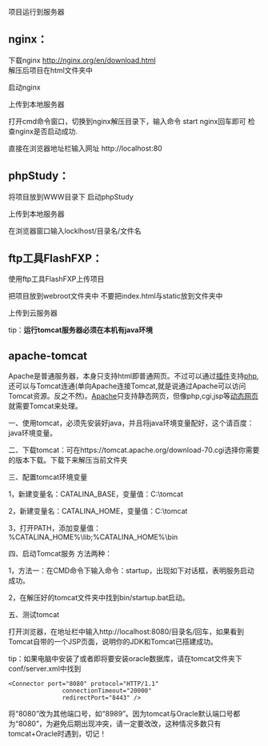 项目运行到服务器



## nginx：

下载nginx	
http://nginx.org/en/download.html	
解压后项目在html文件夹中

启动nginx

上传到本地服务器

打开cmd命令窗口，切换到nginx解压目录下，输入命令  start nginx回车即可	检查nginx是否启动成功.

直接在浏览器地址栏输入网址 http://localhost:80



## phpStudy：

将项目放到WWW目录下
	启动phpStudy

上传到本地服务器

在浏览器窗口输入locklhost/目录名/文件名



## ftp工具FlashFXP：

使用ftp工具FlashFXP上传项目

把项目放到webroot文件夹中	不要把index.html与static放到文件夹中

上传到云服务器

tip：**运行tomcat服务器必须在本机有java环境**



## apache-tomcat

Apache是普通服务器，本身只支持html即普通网页。不过可以通过[插件](https://baike.baidu.com/item/%E6%8F%92%E4%BB%B6/369160)支持[php](https://baike.baidu.com/item/php/9337),还可以与Tomcat连通(单向Apache连接Tomcat,就是说通过Apache可以访问Tomcat资源。反之不然)。[Apache](https://baike.baidu.com/item/Apache)只支持静态网页，但像php,cgi,jsp等[动态网页](https://baike.baidu.com/item/%E5%8A%A8%E6%80%81%E7%BD%91%E9%A1%B5/6327050)就需要Tomcat来处理。

一、使用tomcat，必须先安装好java，并且将java环境变量配好，这个请百度：java环境变量。

二、下载tomcat：可在https://tomcat.apache.org/download-70.cgi选择你需要的版本下载。下载下来解压当前文件夹

三、配置tomcat环境变量

1，新建变量名：CATALINA_BASE，变量值：C:\tomcat

2，新建变量名：CATALINA_HOME，变量值：C:\tomcat

3，打开PATH，添加变量值：%CATALINA_HOME%\lib;%CATALINA_HOME%\bin

四、启动Tomcat服务
		方法两种：

1，方法一：在CMD命令下输入命令：startup，出现如下对话框，表明服务启动成功。

2，在解压好的tomcat文件夹中找到bin/startup.bat启动。

五、测试tomcat

打开浏览器，在地址栏中输入http://localhost:8080/目录名/回车，如果看到Tomcat自带的一个JSP页面，说明你的JDK和Tomcat已搭建成功。



tip：如果电脑中安装了或者即将要安装oracle数据库，请在tomcat文件夹下conf/server.xml中找到

```
<Connector port="8080" protocol="HTTP/1.1"
               connectionTimeout="20000"
               redirectPort="8443" />
```

将“8080”改为其他端口号，如“8989”。因为tomcat与Oracle默认端口号都为“8080”，为避免后期出现冲突，请一定要改改，这种情况多数只有tomcat+Oracle时遇到，切记！

